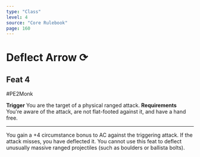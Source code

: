 ```yaml
---
type: "Class"
level: 4
source: "Core Rulebook"
page: 160
---
```

# Deflect Arrow ⟳
## Feat 4
#PE2Monk

**Trigger** You are the target of a physical ranged attack.
**Requirements** You're aware of the attack, are not flat-footed against it, and have a hand free.

---
You gain a +4 circumstance bonus to AC against the triggering attack. If the attack misses, you have deflected it. You cannot use this feat to deflect unusually massive ranged projectiles (such as boulders or ballista bolts).